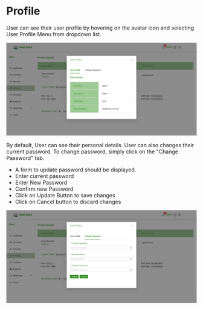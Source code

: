 # Profile

User can see their user profile by hovering on the avatar icon and selecting User Profile Menu from dropdown list.

![user profile](images/user_profile.png)

By default, User can see their personal details. User can also changes their current password. To change password, simply click on the "Change Password" tab.

* A form to update password should be displayed.
* Enter current password
* Enter New Password
* Confirm new Password
* Click on Update Button to save changes
* Click on Cancel button to discard changes

![change password](images/change_password.png)